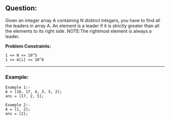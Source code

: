 ## Question:

Given an integer array A containing N distinct integers, you have to find all the leaders in array A.
An element is a leader if it is strictly greater than all the elements to its right side.
NOTE:The rightmost element is always a leader.

**Problem Constraints:**

```
1 <= N <= 10^5
1 <= A[i] <= 10^8
```

---

### Example:

```
Example 1:-
A = [16, 17, 4, 3, 5, 2];
ans = [17, 2, 5];

Example 2:-
A = [1, 2];
ans = [2];
```
